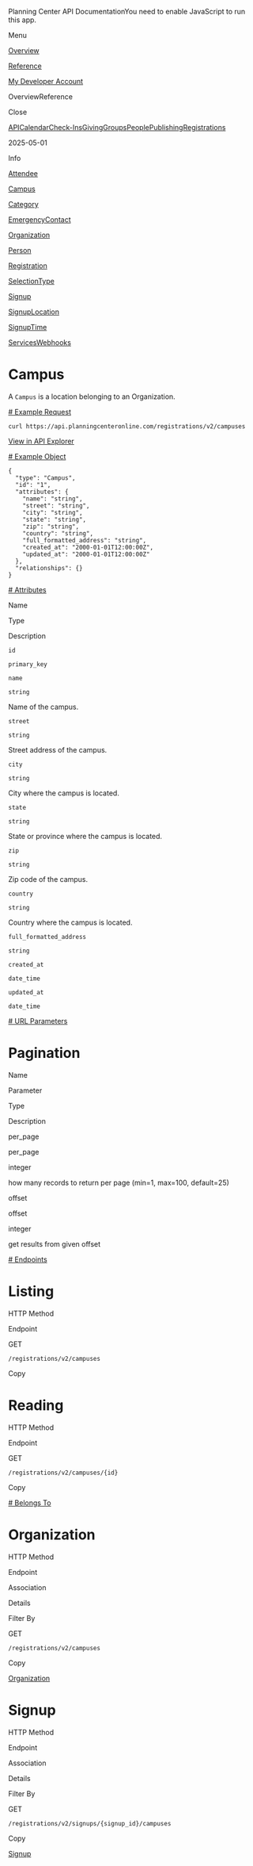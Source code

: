 Planning Center API DocumentationYou need to enable JavaScript to run this app.

Menu

[Overview](#/overview/)

[Reference](campus.md)

[My Developer Account](https://api.planningcenteronline.com/oauth/applications)

OverviewReference

Close

[API](#/apps/api)[Calendar](#/apps/calendar)[Check-Ins](#/apps/check-ins)[Giving](#/apps/giving)[Groups](#/apps/groups)[People](#/apps/people)[Publishing](#/apps/publishing)[Registrations](#/apps/registrations)

2025-05-01

Info

[Attendee](attendee.md)

[Campus](campus.md)

[Category](category.md)

[EmergencyContact](emergency_contact.md)

[Organization](organization.md)

[Person](person.md)

[Registration](registration.md)

[SelectionType](selection_type.md)

[Signup](signup.md)

[SignupLocation](signup_location.md)

[SignupTime](signup_time.md)

[Services](#/apps/services)[Webhooks](#/apps/webhooks)

# Campus

A `Campus` is a location belonging to an Organization.

[# Example Request](#/apps/registrations/2025-05-01/vertices/campus#example-request)

```
curl https://api.planningcenteronline.com/registrations/v2/campuses
```

[View in API Explorer](https://api.planningcenteronline.com/explorer/registrations/v2/campuses)

[# Example Object](#/apps/registrations/2025-05-01/vertices/campus#example-object)

```
{
  "type": "Campus",
  "id": "1",
  "attributes": {
    "name": "string",
    "street": "string",
    "city": "string",
    "state": "string",
    "zip": "string",
    "country": "string",
    "full_formatted_address": "string",
    "created_at": "2000-01-01T12:00:00Z",
    "updated_at": "2000-01-01T12:00:00Z"
  },
  "relationships": {}
}
```

[# Attributes](#/apps/registrations/2025-05-01/vertices/campus#attributes)

Name

Type

Description

`id`

`primary_key`

`name`

`string`

Name of the campus.

`street`

`string`

Street address of the campus.

`city`

`string`

City where the campus is located.

`state`

`string`

State or province where the campus is located.

`zip`

`string`

Zip code of the campus.

`country`

`string`

Country where the campus is located.

`full_formatted_address`

`string`

`created_at`

`date_time`

`updated_at`

`date_time`

[# URL Parameters](#/apps/registrations/2025-05-01/vertices/campus#url-parameters)

# Pagination

Name

Parameter

Type

Description

per\_page

per\_page

integer

how many records to return per page (min=1, max=100, default=25)

offset

offset

integer

get results from given offset

[# Endpoints](#/apps/registrations/2025-05-01/vertices/campus#endpoints)

# Listing

HTTP Method

Endpoint

GET

`/registrations/v2/campuses`

Copy

# Reading

HTTP Method

Endpoint

GET

`/registrations/v2/campuses/{id}`

Copy

[# Belongs To](#/apps/registrations/2025-05-01/vertices/campus#belongs-to)

# Organization

HTTP Method

Endpoint

Association

Details

Filter By

GET

`/registrations/v2/campuses`

Copy

[Organization](organization.md)

# Signup

HTTP Method

Endpoint

Association

Details

Filter By

GET

`/registrations/v2/signups/{signup_id}/campuses`

Copy

[Signup](signup.md)